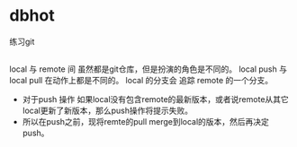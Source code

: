# dbhot
练习git

## 
local 与 remote 间 虽然都是git仓库，但是扮演的角色是不同的。
local push  与 local pull 在动作上都是不同的。
local 的分支会 追踪 remote 的一个分支。
* 对于push 操作 如果local没有包含remote的最新版本，或者说remote从其它local更新了新版本，那么push操作将提示失败。
* 所以在push之前，现将remte的pull merge到local的版本，然后再决定push。
